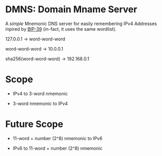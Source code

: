 # DMNS: Domain Mname Server

A *simple* Mnemonic DNS server for easily remembering IPv4 Addresses inpired by [BIP-39](https://github.com/bitcoin/bips/blob/master/bip-0039.mediawiki) (in-fact, it uses the same wordlist).

127.0.0.1 -> word-word-word

word-word-word -> 10.0.0.1

sha256(word-word-word) -> 192.168.0.1



# Scope

- IPv4 to 3-word nmemonic

- 3-word nmemonic to IPv4

# Future Scope

- 11-word + number (2^8) nmemonic to IPv6

- IPv6 to 11-word + number (2^8) nmemonic